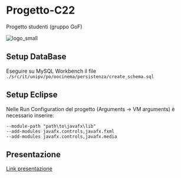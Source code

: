 # Progetto-C22
Progetto studenti (gruppo GoF)

![logo_small](https://user-images.githubusercontent.com/97592246/155824498-0deea996-3510-463d-917f-9dc0049a640e.png)

## Setup DataBase
Eseguire su MySQL Workbench il file ```./src/it/unipv/po/oocinema/persistenza/create_schema.sql```

## Setup Eclipse
Nelle Run Configuration del progetto (Arguments -> VM arguments) è necessario inserire:
```
--module-path "path\to\javafx\lib" 
--add-modules javafx.controls,javafx.fxml
--add-modules javafx.controls,javafx.media
```
## Presentazione
[Link presentazione](https://github.com/IngSW-unipv/Progetto-C22/files/8883437/presentazioneOOCINEMA.pdf)
